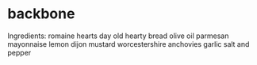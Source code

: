# backbone

Ingredients:
romaine hearts
day old hearty bread
olive oil
parmesan
mayonnaise
lemon
dijon mustard
worcestershire
anchovies
garlic
salt and pepper
